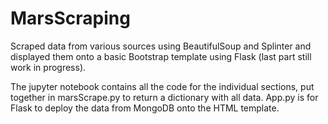 # MarsScraping
Scraped data from various sources using BeautifulSoup and Splinter and displayed them onto a basic Bootstrap template using Flask (last part still work in progress). 

The jupyter notebook contains all the code for the individual sections, put together in marsScrape.py to return a dictionary with all data. App.py is for Flask to deploy the data from MongoDB onto the HTML template.
